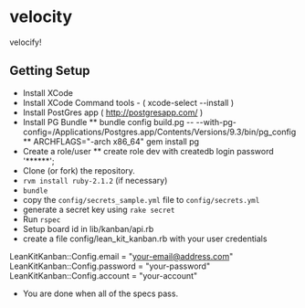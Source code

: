 velocity
========

velocify!

Getting Setup
-------------

* Install XCode
* Install XCode Command tools - ( xcode-select --install )
* Install PostGres app ( http://postgresapp.com/ )
* Install PG Bundle
** bundle config build.pg -- --with-pg-config=/Applications/Postgres.app/Contents/Versions/9.3/bin/pg_config
** ARCHFLAGS="-arch x86_64" gem install pg
* Create a role/user
** create role dev with createdb login password '******';
* Clone (or fork) the repository.
* `rvm install ruby-2.1.2` (if necessary)
* `bundle`
* copy the `config/secrets_sample.yml` file to `config/secrets.yml`
* generate a secret key using `rake secret`
* Run `rspec`
* Setup board id in lib/kanban/api.rb
* create a file config/lean_kit_kanban.rb with your user credentials

LeanKitKanban::Config.email = "your-email@address.com"
LeanKitKanban::Config.password = "your-password"
LeanKitKanban::Config.account = "your-account"

* You are done when all of the specs pass.
